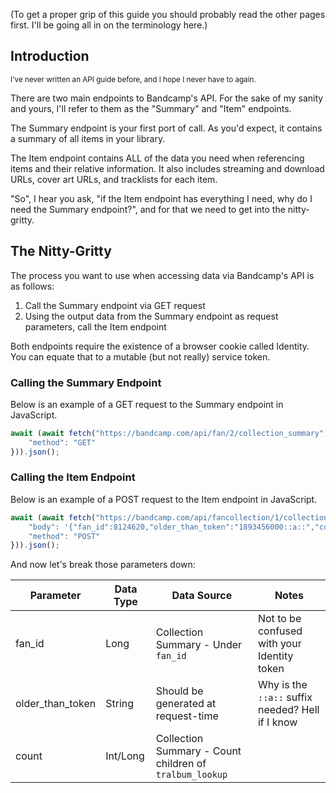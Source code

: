 (To get a proper grip of this guide you should probably read the other pages first. I'll be going all in on the terminology here.)

## Introduction

<sup>I've never written an API guide before, and I hope I never have to again.</sup>

There are two main endpoints to Bandcamp's API. For the sake of my sanity and yours, I'll refer to them as the "Summary" and "Item" endpoints.

The Summary endpoint is your first port of call. As you'd expect, it contains a summary of all items in your library.

The Item endpoint contains ALL of the data you need when referencing items and their relative information. It also includes streaming and download URLs, cover art URLs, and tracklists for each item.

"So", I hear you ask, "if the Item endpoint has everything I need, why do I need the Summary endpoint?", and for that we need to get into the nitty-gritty.

## The Nitty-Gritty

The process you want to use when accessing data via Bandcamp's API is as follows:

1. Call the Summary endpoint via GET request
2. Using the output data from the Summary endpoint as request parameters, call the Item endpoint

Both endpoints require the existence of a browser cookie called Identity. You can equate that to a mutable (but not really) service token.

### Calling the Summary Endpoint

Below is an example of a GET request to the Summary endpoint in JavaScript.

```js
await (await fetch("https://bandcamp.com/api/fan/2/collection_summary", {
    "method": "GET"
})).json();
```

### Calling the Item Endpoint

Below is an example of a POST request to the Item endpoint in JavaScript.

```js
await (await fetch("https://bandcamp.com/api/fancollection/1/collection_items", {
    "body": '{"fan_id":8124620,"older_than_token":"1893456000::a::","count":100}',
    "method": "POST"
})).json();
```

And now let's break those parameters down:

| Parameter        | Data Type | Data Source                                             | Notes                                            |
|------------------|-----------|---------------------------------------------------------|--------------------------------------------------|
| fan_id           | Long      | Collection Summary - Under `fan_id`                     | Not to be confused with your Identity token      |
| older_than_token | String    | Should be generated at request-time                     | Why is the `::a::` suffix needed? Hell if I know |
| count            | Int/Long  | Collection Summary - Count children of `tralbum_lookup` |                                                  |